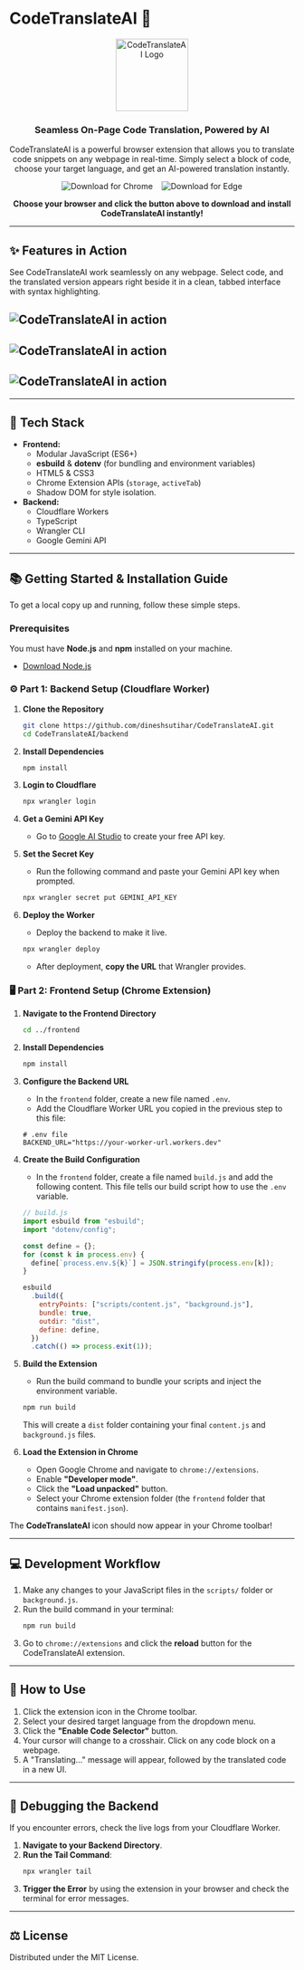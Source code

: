 # CodeTranslateAI 🚀

<p align="center">
  <img src="frontend/images/icons/icon128.png" alt="CodeTranslateAI Logo" width="128">
</p>

<h3 align="center">Seamless On-Page Code Translation, Powered by AI</h3>

<p align="center">
  CodeTranslateAI is a powerful browser extension that allows you to translate code snippets on any webpage in real-time. Simply select a block of code, choose your target language, and get an AI-powered translation instantly.
</p>

<p align="center">
    <p align="center">
        <a href="https://chromewebstore.google.com/detail/cbopkkjljoiabjobmjhmoaglkiffgpel?utm_source=item-share-cb" style="text-decoration: none;">
            <img src="https://img.shields.io/badge/Download%20for%20Chrome-Click%20to%20Install-4285F4?style=for-the-badge&logo=googlechrome&logoColor=white" alt="Download for Chrome" />
        </a>
        &nbsp;&nbsp;
        <a href="https://microsoftedge.microsoft.com/addons/detail/codetranslateai/lkdmdgdalcmbhfjakgmgljkknmbafbjp" style="text-decoration: none;">
            <img src="https://img.shields.io/badge/Download%20for%20Edge-Click%20to%20Install-0078D7?style=for-the-badge&logo=microsoftedge&logoColor=white" alt="Download for Edge" />
        </a>
    </p>
    <p align="center">
        <b>
            Choose your browser and click the button above to download and install CodeTranslateAI instantly!
        </b>
    </p>

---

## ✨ Features in Action

See CodeTranslateAI work seamlessly on any webpage. Select code, and the translated version appears right beside it in a clean, tabbed interface with syntax highlighting.

## ![CodeTranslateAI in action](/promotional/Extension%2001.png)

## ![CodeTranslateAI in action](/promotional/Extension%2002.png)

## ![CodeTranslateAI in action](/promotional/Extension%2003.png)

---

## 🔧 Tech Stack

- **Frontend:**
  - Modular JavaScript (ES6+)
  - **esbuild** & **dotenv** (for bundling and environment variables)
  - HTML5 & CSS3
  - Chrome Extension APIs (`storage`, `activeTab`)
  - Shadow DOM for style isolation.
- **Backend:**
  - Cloudflare Workers
  - TypeScript
  - Wrangler CLI
  - Google Gemini API

---

## 📚 Getting Started & Installation Guide

To get a local copy up and running, follow these simple steps.

### Prerequisites

You must have **Node.js** and **npm** installed on your machine.

- [Download Node.js](https://nodejs.org/)

### ⚙️ Part 1: Backend Setup (Cloudflare Worker)

1.  **Clone the Repository**

    ```sh
    git clone https://github.com/dineshsutihar/CodeTranslateAI.git
    cd CodeTranslateAI/backend
    ```

2.  **Install Dependencies**

    ```sh
    npm install
    ```

3.  **Login to Cloudflare**

    ```sh
    npx wrangler login
    ```

4.  **Get a Gemini API Key**

    - Go to [Google AI Studio](https://aistudio.google.com/) to create your free API key.

5.  **Set the Secret Key**

    - Run the following command and paste your Gemini API key when prompted.

    <!-- end list -->

    ```sh
    npx wrangler secret put GEMINI_API_KEY
    ```

6.  **Deploy the Worker**

    - Deploy the backend to make it live.

    <!-- end list -->

    ```sh
    npx wrangler deploy
    ```

    - After deployment, **copy the URL** that Wrangler provides.

### 🖥️ Part 2: Frontend Setup (Chrome Extension)

1.  **Navigate to the Frontend Directory**

    ```sh
    cd ../frontend
    ```

2.  **Install Dependencies**

    ```sh
    npm install
    ```

3.  **Configure the Backend URL**

    - In the `frontend` folder, create a new file named `.env`.
    - Add the Cloudflare Worker URL you copied in the previous step to this file:

    <!-- end list -->

    ```
    # .env file
    BACKEND_URL="https://your-worker-url.workers.dev"
    ```

4.  **Create the Build Configuration**

    - In the `frontend` folder, create a file named `build.js` and add the following content. This file tells our build script how to use the `.env` variable.

    <!-- end list -->

    ```javascript
    // build.js
    import esbuild from "esbuild";
    import "dotenv/config";

    const define = {};
    for (const k in process.env) {
      define[`process.env.${k}`] = JSON.stringify(process.env[k]);
    }

    esbuild
      .build({
        entryPoints: ["scripts/content.js", "background.js"],
        bundle: true,
        outdir: "dist",
        define: define,
      })
      .catch(() => process.exit(1));
    ```

5.  **Build the Extension**

    - Run the build command to bundle your scripts and inject the environment variable.

    <!-- end list -->

    ```sh
    npm run build
    ```

    This will create a `dist` folder containing your final `content.js` and `background.js` files.

6.  **Load the Extension in Chrome**

    - Open Google Chrome and navigate to `chrome://extensions`.
    - Enable **"Developer mode"**.
    - Click the **"Load unpacked"** button.
    - Select your Chrome extension folder (the `frontend` folder that contains `manifest.json`).

The **CodeTranslateAI** icon should now appear in your Chrome toolbar\!

---

## 💻 Development Workflow

1.  Make any changes to your JavaScript files in the `scripts/` folder or `background.js`.
2.  Run the build command in your terminal:
    ```sh
    npm run build
    ```
3.  Go to `chrome://extensions` and click the **reload** button for the CodeTranslateAI extension.

---

## 📖 How to Use

1.  Click the extension icon in the Chrome toolbar.
2.  Select your desired target language from the dropdown menu.
3.  Click the **"Enable Code Selector"** button.
4.  Your cursor will change to a crosshair. Click on any code block on a webpage.
5.  A "Translating..." message will appear, followed by the translated code in a new UI.

---

## 🐛 Debugging the Backend

If you encounter errors, check the live logs from your Cloudflare Worker.

1.  **Navigate to your Backend Directory**.
2.  **Run the Tail Command**:
    ```sh
    npx wrangler tail
    ```
3.  **Trigger the Error** by using the extension in your browser and check the terminal for error messages.

---

## ⚖️ License

Distributed under the MIT License.
